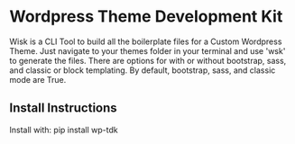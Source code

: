 # Wordpress Theme Development Kit

Wisk is a CLI Tool to build all the boilerplate files for a Custom Wordpress Theme. Just navigate to your themes folder in your terminal and use 'wsk' to generate the files. There are options for with or without bootstrap, sass, and classic or block templating. By default, bootstrap, sass, and classic mode are True.

## Install Instructions

Install with: pip install wp-tdk
